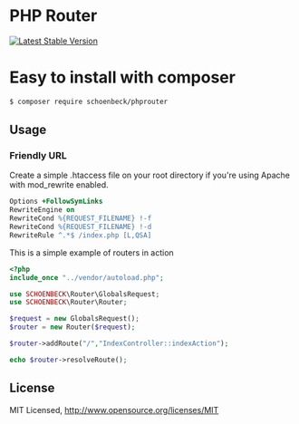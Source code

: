 # PHP Router

[![Latest Stable Version](https://poser.pugx.org/schoenbeck/phprouter/v/stable)](https://packagist.org/packages/schoenbeck/phprouter)

<!--# Authors

- [Lukas220300](https://github.com/Lukas220300) -->

# Easy to install with **composer**

```sh
$ composer require schoenbeck/phprouter
```

## Usage

### Friendly URL

Create a simple .htaccess file on your root directory if you're using Apache with mod_rewrite enabled.

```apache
Options +FollowSymLinks
RewriteEngine on
RewriteCond %{REQUEST_FILENAME} !-f
RewriteCond %{REQUEST_FILENAME} !-d
RewriteRule ^.*$ /index.php [L,QSA]
```

This is a simple example of routers in action

```php
<?php
include_once "../vendor/autoload.php";

use SCHOENBECK\Router\GlobalsRequest;
use SCHOENBECK\Router\Router;

$request = new GlobalsRequest();
$router = new Router($request);

$router->addRoute("/","IndexController::indexAction");

echo $router->resolveRoute();
```

## License

MIT Licensed, http://www.opensource.org/licenses/MIT